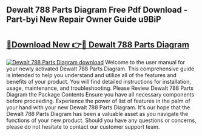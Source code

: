 ## Dewalt 788 Parts Diagram Free Pdf Download - Part-byi New Repair Owner Guide u9BiP

# <h2><a href="http://dfuoyh.blite.top/?on=Dewalt+788+Parts+Diagram">🔗Download New 👉🔴 Dewalt 788 Parts Diagram</a></h2>

[![Dewalt 788 Parts Diagram download](https://i.imgur.com/lujVjoI.png)](http://dfuoyh.blite.top/?on=Dewalt+788+Parts+Diagram)
Welcome to the user manual for your newly activated Dewalt 788 Parts Diagram. This comprehensive guide is intended to help you understand and utilize all of the features and benefits of your product. You will find detailed instructions for installation, usage, maintenance, and troubleshooting. Please Review Dewalt 788 Parts Diagram the Package Contents Ensure you have all necessary components before proceeding. Experience the power of list of features in the palm of your hand with your new Dewalt 788 Parts Diagram. It's our hope that the Dewalt 788 Parts Diagram has been a valuable asset as you navigate the functions of your new product. Should you have any questions or concerns, please do not hesitate to contact our customer support team.
